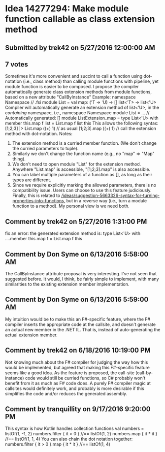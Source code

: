# Idea 14277294: Make module function callable as class extension method #

## Submitted by trek42 on 5/27/2016 12:00:00 AM

## 7 votes

Sometimes it's more convenient and succint to call a function using dot-notation (i.e., class method) than calling module functions with pipeline, yet module function is easier to be composed. I propose the compiler automatically generate class extension methods from module functions, based on a new attribute "CallByInstance" Example:
namespace Namespace
// .fsi
module List =
val map: ('T -> 'U) -> [<CallByInstance>] list<'T> -> list<'U>
Compiler will automatically generate an extension method of list<'U>, in the *containing* namespace, i.e.,
namespace Namespace
module List = ...
// Automatically generated:
[<AutoOpen>]
module ListExtension_map =
type List<'U> with
member this.map f list = List.map f list this
This allows the following syntax:
[1;2;3] |> List.map ((+) 1) // as usual
[1;2;3].map ((+) 1) // call the extension method with dot-notation.
Notes:
1. The extension method is a curried member function. (We don't change the curried parameters to tuple).
2. Similarly we don't change the function name (e.g., no "map" => "Map" thing).
3. We don't need to open module "List" for the extension method. Anywhere "List.map" is accessible, "[1;2;3].map" is also accessible.
4. You can label multiple parameters of a function as [<CallByInstance>], as long as their types are different.
5. Since we require explicitly marking the allowed parameters, there is no compatibility issue. Users can choose to use this feature judiciously.
Finally, this is related to [/ideas/suggestion-5663326-syntax-for-turning-properties-into-functions,](/ideas/suggestion-5663326-syntax-for-turning-properties-into-functions,.md) but in a reverse way (i.e., turn a module function to a method). My personal view is we need both.




## Comment by trek42 on 5/27/2016 1:31:00 PM

fix an error: the generated extension method is:
type List<'U> with
....member this.map f = List.map f this

## Comment by Don Syme on 6/13/2016 5:58:00 AM

The CallByInstance attribute proposal is very interesting. I've not seen that suggested before. It would, I think, be fairly simple to implement, with many similarities to the existing extension member implementation.

## Comment by Don Syme on 6/13/2016 5:59:00 AM

My intuition would be to make this an F#-specific feature, where the F# compiler inserts the appropriate code at the callsite, and doesn't generate an actual new member in the .NET IL.
That is, instead of auto-generating the actual extension member.

## Comment by trek42 on 6/18/2016 10:19:00 PM

Not knowing much about the F# compiler for judging the way how this would be implemented, but agreed that making this F#-specific feature seems like a good idea. As the feature is proposed, the call-site (call-by-instance) code would still be curried functions, so C# probably won't benefit from it as much as F# code does. A purely F# compiler magic at callsites would definitely work, and probably is more desirable if this simplifies the code and/or reduces the generated assembly.

## Comment by tranquillity on 9/17/2016 9:20:00 PM

This syntax is how Kotlin handles collection functions
val numbers = listOf(1, -1, 2)
numbers.filter { it > 0 } //== listOf(1, 2)
numbers.map { it * it } //== listOf(1, 1, 4)
You can also chain the dot notation together:
numbers.filter { it > 0 }.map { it * it } //== listOf(1, 4)

